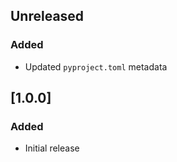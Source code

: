 ## Unreleased
### Added
* Updated `pyproject.toml` metadata

## [1.0.0]
### Added
* Initial release

